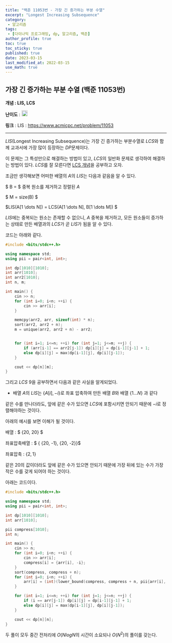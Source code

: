 ```yaml
---
title: "백준 11053번 - 가장 긴 증가하는 부분 수열"
excerpt: "Longest Increasing Subsequence"
category: 
 - 알고리즘
tags:
 - [다이나믹 프로그래밍, dp, 알고리즘, 백준]
author_profile: true
toc: true
toc_sticky: true
published: true
date: 2023-03-15
last_modified_at: 2022-03-15
use_math: true
---
```


## 가장 긴 증가하는 부분 수열 (백준 11053번) 

**개념 : LIS, LCS** 

**난이도** : <img src="https://d2gd6pc034wcta.cloudfront.net/tier/9.svg" style = "width : 18px;"/> 

**링크** : 
LIS : <https://www.acmicpc.net/problem/11053>

---

$LIS$(Longest Increasing Subsequence)는 가장 긴 증가하는 부분수열로 $LCS$와 함께 교과서에 가장 많이 등장하는 $DP$문제이다. 

이 문제는 그 특성만으로 해결하는 방법이 있고, $LCS$의 일반화 문제로 생각하여 해결하는 방법이 있다. $LCS$를 잘 모른다면 [LCS 개념](https://seungwuk98.github.io/%EC%95%8C%EA%B3%A0%EB%A6%AC%EC%A6%98/01-lcs/)을 공부하고 오자.

조금만 생각해보면 어떠한 배열의 $A$의 $LIS$는 다음과 같음을 알 수 있다. 

$ B = $ 중복 원소를 제거하고 정렬된 $A$

$ M = size(B) $

$LIS(A[1 \dots N]) = LCS(A[1 \dots N], B[1 \dots M]) $

$LIS$에는 중복되는 원소는 존재할 수 없으니, $A$ 중복을 제거하고, 모든 원소들이 증가하는 상태로 만든 배열과의 $LCS$가 곧 $LIS$가 됨을 알 수 있다.

코드는 아래와 같다. 

```cpp
#include <bits/stdc++.h>

using namespace std;
using pii = pair<int, int>;

int dp[1010][1010];
int arr[1010];
int arr2[1010];
int n, m;

int main() {
    cin >> n;
    for (int i=0; i<n; ++i) {
        cin >> arr[i];
    }

    memcpy(arr2, arr, sizeof(int) * n);
    sort(arr2, arr2 + n);
    m = unique(arr2, arr2 + n) - arr2;


    for (int i=1; i<=n; ++i) for (int j=1; j<=m; ++j) {
        if (arr[i-1] == arr2[j-1]) dp[i][j] = dp[i-1][j-1] + 1;
        else dp[i][j] = max(dp[i-1][j], dp[i][j-1]);
    }

    cout << dp[n][m];
}
```

그리고 $LCS \  9$을 공부하면서 다음과 같은 사실을 알게되었다. 

- 배열 $A$의 $LIS$는 $\{A[i], -i\}$로 좌표 압축하여 만든 배열 $B$와 배열 $\{1 \dots N\}$ 과 같다

같은 수를 만나더라도, 앞에 같은 수가 있으면 $LCS$에 포함시키면 안되기 때문에 $-i$로 정렬해야하는 것이다. 

아래의 예시를 보면 이해가 될 것이다. 

배열 : $ \{20, 20\} $

좌표압축배열 : $ \{ \{20, -1\}, \{20, -2\}\}$

좌표압축 : $\{2, 1\}$

같은 20의 값이더라도 앞에 같은 수가 있으면 안되기 때문에 가장 뒤에 있는 수가 가장 작은 수를 갖게 되어야 하는 것이다. 

아래는 코드이다. 

```cpp
#include <bits/stdc++.h>

using namespace std;
using pii = pair<int, int>;

int dp[1010][1010];
int arr[1010];

pii compress[1010];
int n;

int main() {
    cin >> n;
    for (int i=0; i<n; ++i) {
        cin >> arr[i];
        compress[i] = {arr[i], -i};
    }
    sort(compress, compress + n);
    for (int i=0; i<n; ++i) {
        arr[i] = (int)(lower_bound(compress, compress + n, pii{arr[i], -i}) - compress) + 1;
    }    

    for (int i=1; i<=n; ++i) for (int j=1; j<=n; ++j) {
        if (i == arr[j-1]) dp[i][j] = dp[i-1][j-1] + 1;
        else dp[i][j] = max(dp[i-1][j], dp[i][j-1]);
    }

    cout << dp[n][n];
}
```

두 풀이 모두 중간 전처리에 $O(NlogN$의 시간이 소요되나 $O(N^2)$의 풀이를 갖는다. 